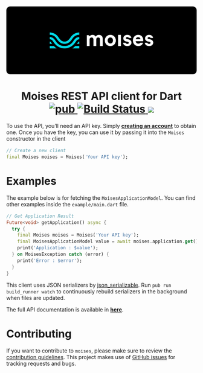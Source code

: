 

<h1 align="center">
  <img src="https://raw.githubusercontent.com/whosramoss/moises/main/resources/images/banner.png"/>
  <br/><br/>
  Moises REST API client for Dart
  <div align="center">
    <a href="https://pub.dev/packages/moises">
      <img src="https://img.shields.io/pub/v/moises.svg" alt="pub">
    </a>
    <a href="https://github.com/whosramoss/moises/actions?query=workflow%3ABuild">
      <img src="https://github.com/whosramoss/moises/workflows/Build/badge.svg" alt="Build Status">
    </a>
    <a href="https://codecov.io/gh/whosramoss/moises" >
      <img src="https://codecov.io/gh/whosramoss/moises/branch/main/graph/badge.svg?token=CE8QMVF7XY"/>
    </a>
    <br>
  </div>
</h1>

To use the API, you’ll need an API key. Simply [**creating an account**](https://music.ai/dash/) to obtain one. Once you have the key, you can use it by passing it into the `Moises` constructor in the client

```dart
// Create a new client
final Moises moises = Moises('Your API key');
```
# Examples
The example below is for fetching the `MoisesApplicationModel`. You can find other examples inside the `example/main.dart` file.

```dart
// Get Application Result
Future<void> getApplication() async {
  try {
    final Moises moises = Moises('Your API key');
    final MoisesApplicationModel value = await moises.application.get();
    print('Application : $value');
  } on MoisesException catch (error) {
    print('Error : $error');
  }
}
```

This client uses JSON serializers by [json_serializable](https://pub.dev/packages/json_serializable). Run `pub run build_runner watch` to continuously rebuild serializers in the background when files are updated.

The full API documentation is available in [**here**](https://music.ai/docs/getting-started/introduction/). 

# Contributing

If you want to contribute to `moises`, please make sure to review the [contribution guidelines](https://github.com/whosramoss/moises/blob/master/CONTRIBUTING.md). This project makes use of [GitHub issues](https://github.com/whosramoss/moises/issues) for
tracking requests and bugs.
